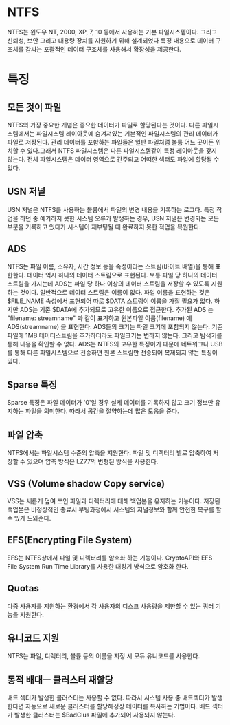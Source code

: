 # NTFS

NTFS는 윈도우 NT, 2000, XP, 7, 10 등에서 사용하는 기본 파일시스템이다.
그리고 신뢰성, 보안 그리고 대용량 장치를 지원하기 위해 설계되었다
특정 내용으로 데이터 구조체를 감싸는 포괄적인 데이터 구조체를 사용해서 확장성을 제공한다.

# 특징

## 모든 것이 파일

NTFS의 가장 중요한 개념은 종요한 데이터가 파일로 할당된다는 것이다.
다른 파일시스템에서는 파일시스템 레이아웃에 숨겨져있는 기본적인 파일시스템의 관리 데이터가 파일로 저장된다. 관리 데이터를 포함하는 파일들은 일반 파일처럼 볼륨 어느 곳이든 위치할 수 있다.그래서 NTFS 파일시스템은 다른 파일시스템같이 특정 레이아웃을 갖지 않는다. 전체 파일시스템은 데이터 영역으로 간주되고 어떠한 섹터도 파일에 할당될 수 있다.

## USN 저널

USN 저널은 NTFS를 사용하는 볼륨에서 파일의 변경 내용을 기록하는 로그다.
특정 작업을 하던 중 예기하지 못한 시스템 오류가 발생하는 경우, USN 저널은 변경되는 모든 부분을 기록하고 있다가 시스템이 재부팅될 때 완료하지 못한 적업을 복원한다.

## ADS

NTFS는 파일 이름, 소유자, 시간 정보 등을 속성이라는 스트림(바이트 배열)을 통해 표한한다. 데이터 역시 하나의 데이터 스트림으로 표현된다. 보통 파일 당 하나의 데이터 스트림을 가지는데 ADS는 파일 당 하나 이상의 데이터 스트림을 저장할 수 있도록 지원하는 것이다. 일반적으로 데이터 스트림은 이름이 없다. 파일 이름을 표현하는 것은 $FILE_NAME 속성에서 표현되어 따로 $DATA 스트림이 이름을 가질 필요가 없다. 하지만 ADS는 기존 \$DATA에 추가되므로 고유한 이름으로 접근한다.
추가된 ADS 는 "filename: streamname" 과 같이 표기하고 원본파일 이름(filename) 에 ADS(streamname) 을 표현한다.
ADS들의 크기는 파일 크기에 포함되지 않는다. 기존 파일에 1MB 데이터스트림을 추가하더라도 파일크기는 변하지 않는다. 그리고 탐색기를 통해 내용을 확인할 수 없다. ADS는 NTFS의 고유한 특징이기 때문에 네트워크나 USB를 통해 다른 파일시스템으로 전송하면 원본 스트림만 전송되어 복제되지 않는 특징이 있다.

## Sparse 특징

Sparse 특징은 파일 데이터가 '0'일 경우 실제 데이터를 기록하지 않고 크기 정보만 유지하는 파일을 의미한다. 따라서 공간을 절약하는데 많은 도움을 준다.

## 파일 압축

NTFS에서는 파일시스템 수준의 압축을 지원한다. 파일 및 디렉터리 별로 압축하여 저장할 수 있으며 압축 방식은 LZ77의 변형된 방식을 사용한다.

## VSS (Volume shadow Copy service)

VSS는 새롭게 덮여 쓰인 파일과 디렉터리에 대해 백업본을 유지하는 기능이다. 저장된 백업본은 비정상적인 종료시 부팅과정에서 시스템의 저널정보와 함께 안전한 복구를 할 수 있게 도와준다.

## EFS(Encrypting File System)

EFS는 NTFS상에서 파일 및 디렉터리를 암호화 하는 기능이다. CryptoAPI와 EFS File System Run Time Library를 사용한 대칭기 방식으로 암호화 한다.

## Quotas

다중 사용자를 지원하는 환경에서 각 사용자의 디스크 사용량을 제한할 수 있는 쿼터 기능을 지원한다.

## 유니코드 지원

NTFS는 파일, 디렉터리, 볼륨 등의 이름을 지정 시 모듀 유니코드를 사용한다.

## 동적 배대ㅡ 클러스터 재할당

배드 섹터가 발생한 클러스터는 사용할 수 없다. 따라서 시스템 사용 중 배드섹터가 발생한다면 자동으로 새로운 클러스터를 할당해정상 데이터를 복사하는 기법이다. 배드 섹터가 발생한 클러스터는 \$BadClus 파일에 추가되어 사용되지 않는다.
